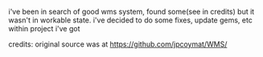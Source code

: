 i've been in search of good wms system, found some(see in credits)
but it wasn't in workable state.
i've decided to do some fixes, update gems, etc within project i've got 





credits:
original source was at https://github.com/jpcoymat/WMS/
